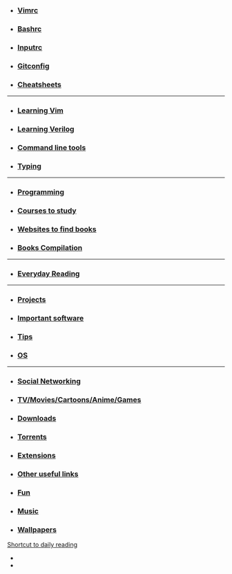 <link rel="icon" href="https://gs1293.github.io/favicon.ico?v=2"/>

  - ### [Vimrc](md/vimrc.md)
  - ### [Bashrc](md/bashrc.md)
  - ### [Inputrc](md/inputrc.md)
  - ### [Gitconfig](md/gitconfig.md)
  - ### [Cheatsheets](md/cheatsheets.md)

---

  - ### [Learning Vim](md/vim_learning.md)
  - ### [Learning Verilog](md/verilog_learning.md)
  - ### [Command line tools](md/linux_tools.md)
  - ### [Typing](md/typing.md)

---

  - ### [Programming](md/programming.md)
  - ### [Courses to study](md/courses_to_study.md)
  - ### [Websites to find books](md/books.md)
  - ### [Books Compilation](https://gs1293.github.io/books/)

---

  - ### [Everyday Reading](md/everyday.md)

---

  - ### [Projects](md/projects.md)
  - ### [Important software](md/imp_soft.md)
  - ### [Tips](md/tips.md)
  - ### [OS](md/os.md)

---

  - ### [Social Networking](md/social.md)
  - ### [TV/Movies/Cartoons/Anime/Games](md/tv.md)
  - ### [Downloads](md/download.md)
  - ### [Torrents](md/torrents.md)
  - ### [Extensions](md/extensions.md)
  - ### [Other useful links](md/others.md)
  - ### [Fun](md/fun.md)
  - ### [Music](https://gs1293.github.io/music/)
  - ### [Wallpapers](https://gs1293.github.io/wallpapers/)

<a onclick="window.open('https://fossbytes.com/'); window.open('https://news.google.com/news/');  window.open('http://www.espncricinfo.com/'); window.open('https://gs1293.github.io/'); window.open('https://github.com/')" href="https://www.reddit.com/" target="_blank">Shortcut to daily reading </a>

<ul class="yourlinks">
    <li><a href="http://www.google.com/"></li>
    <li><a href="http://www.yahoo.com/"></li>
</ul>
